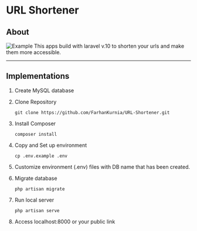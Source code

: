 # URL Shortener
## About
![Example](image/image.png "Shortlink")
This apps build with laravel v.10 to shorten your urls and make them more accessible.

------------------------------------------------------------------------
## Implementations
1. Create MySQL database</br>

2. Clone Repository </br>
    ```
    git clone https://github.com/FarhanKurnia/URL-Shortener.git
    ```

3. Install Composer </br>
    ```
    composer install
    ```

4. Copy and Set up environment</br>
    ```
    cp .env.example .env
    ```

5. Customize environment (.env) files with DB name that has been created.</br>

6. Migrate database</br>
    ```
    php artisan migrate
    ```

7. Run local server</br>
    ```
    php artisan serve
    ```

8.  Access localhost:8000 or your public link